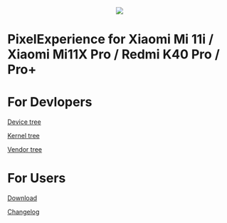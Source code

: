 <p align="center">

<img src="https://github.com/haydn-development/changelog/blob/thirteen/PixelExperience.jpg">

</p>

# PixelExperience for Xiaomi Mi 11i / Xiaomi Mi11X Pro / Redmi K40 Pro / Pro+ #

# For Devlopers #

[Device tree][device]

[Kernel tree][kernel]

[Vendor tree][vendor]



# For Users #

[Download][Download Link]

[Changelog][ChangeLog]

[device]: https://github.com/haydn-development/device_xiaomi_haydn
[kernel]: https://github.com/haydn-development/kernel_xiaomi_haydn
[vendor]: https://github.com/haydn-development/kernel_xiaomi_haydn


[Download Link]: https://www.yuis-drive.asia/rom/PixelExperience/haydn

[ChangeLog]: https://raw.githubusercontent.com/haydn-development/changelog/thirteen/Version/0818.txt
